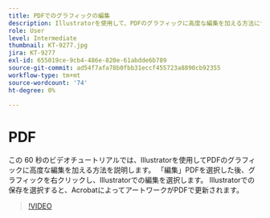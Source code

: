 ```yaml
---
title: PDFでのグラフィックの編集
description: Illustratorを使用して、PDFのグラフィックに高度な編集を加える方法について説明します
role: User
level: Intermediate
thumbnail: KT-9277.jpg
jira: KT-9277
exl-id: 655019ce-9cb4-486e-820e-61abdde6b789
source-git-commit: ad54f7afa78b0fbb31eccf455723a8890cb92355
workflow-type: tm+mt
source-wordcount: '74'
ht-degree: 0%

---
```


# PDF

この 60 秒のビデオチュートリアルでは、Illustratorを使用してPDFのグラフィックに高度な編集を加える方法を説明します。 「編集」PDFを選択した後、グラフィックを右クリックし、Illustratorでの編集を選択します。 Illustratorでの保存を選択すると、AcrobatによってアートワークがPDFで更新されます。

>[!VIDEO](https://video.tv.adobe.com/v/338277?quality=12&learn=on&hidetitle=true)
